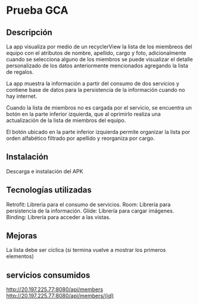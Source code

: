 # Prueba GCA

## Descripción

La app visualiza por medio de un recyclerView la lista de los miembreos del equipo con el atributos de
nombre, apellido, cargo y foto, adicionalmente cuando se selecciona alguno de los miembros se puede
visualizar el detalle personalizado de los datos anteriormente mencionados agregando la lista de regalos.

La app muestra la información a partir del consumo de dos servicios y contiene base de datos para la
persistencia de la información cuando no hay internet.

Cuando la lista de miembros no es cargada por el servicio, se encuentra un botón en la parte inferior
izquierda, que al oprimirlo realiza una actualización de la lista de miembros del equipo.

El botón ubicado en la parte inferior izquierda permite organizar la lista por orden alfabético filtrado
por apellido y reorganiza por cargo.


## Instalación

Descarga e instalación del APK

## Tecnologías utilizadas

Retrofit: Librería para el consumo de servicios.
Room: Librería para persistencia de la información.
Glide: Librería para cargar imágenes.
Binding: Librería para acceder a las vistas.

## Mejoras

La lista debe ser cíclica (si termina vuelve a mostrar los primeros elementos)

## servicios consumidos

http://20.197.225.77:8080/api/members
http://20.197.225.77:8080/api/members/{id}